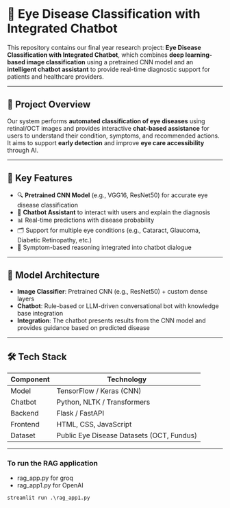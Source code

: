 
# 🧠 Eye Disease Classification with Integrated Chatbot

This repository contains our final year research project: **Eye Disease Classification with Integrated Chatbot**, which combines **deep learning-based image classification** using a pretrained CNN model and an **intelligent chatbot assistant** to provide real-time diagnostic support for patients and healthcare providers.

---

## 📌 Project Overview

Our system performs **automated classification of eye diseases** using retinal/OCT images and provides interactive **chat-based assistance** for users to understand their condition, symptoms, and recommended actions. It aims to support **early detection** and improve **eye care accessibility** through AI.

---

## 🧪 Key Features

- 🔍 **Pretrained CNN Model** (e.g., VGG16, ResNet50) for accurate eye disease classification
- 🤖 **Chatbot Assistant** to interact with users and explain the diagnosis
- 📊 Real-time predictions with disease probability
- 🗂️ Support for multiple eye conditions (e.g., Cataract, Glaucoma, Diabetic Retinopathy, etc.)
- 💬 Symptom-based reasoning integrated into chatbot dialogue

---

## 🧠 Model Architecture

- **Image Classifier**: Pretrained CNN (e.g., ResNet50) + custom dense layers
- **Chatbot**: Rule-based or LLM-driven conversational bot with knowledge base integration
- **Integration**: The chatbot presents results from the CNN model and provides guidance based on predicted disease

---

## 🛠️ Tech Stack

| Component       | Technology                |
|-----------------|---------------------------|
| Model           | TensorFlow / Keras (CNN)  |
| Chatbot         | Python, NLTK / Transformers |
| Backend         | Flask / FastAPI           |
| Frontend        | HTML, CSS, JavaScript     |
| Dataset         | Public Eye Disease Datasets (OCT, Fundus) |

---

### To run the RAG application

- rag_app.py for groq
- rag_app1.py for OpenAI

```
streamlit run .\rag_app1.py
```
